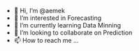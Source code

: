 - 👋 Hi, I’m @aemek
- 👀 I’m interested in Forecasting
- 🌱 I’m currently learning Data Minning
- 💞️ I’m looking to collaborate on Prediction
- 📫 How to reach me ...

<!---
aemek/aemek is a ✨ special ✨ repository because its `README.md` (this file) appears on your GitHub profile.
You can click the Preview link to take a look at your changes.
--->
